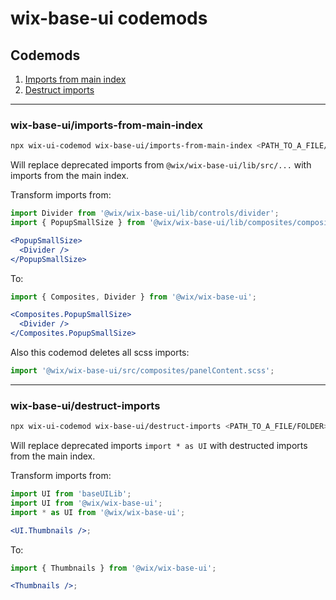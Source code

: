 # wix-base-ui codemods

## Codemods
1. [Imports from main index](#wix-base-uiimports-from-main-index)
2. [Destruct imports](#wix-base-uidestruct-imports)
---

### wix-base-ui/imports-from-main-index
```bash
npx wix-ui-codemod wix-base-ui/imports-from-main-index <PATH_TO_A_FILE/FOLDER>
```

Will replace deprecated imports from `@wix/wix-base-ui/lib/src/...` with imports from the main index.

Transform imports from:
```jsx
import Divider from '@wix/wix-base-ui/lib/controls/divider';
import { PopupSmallSize } from '@wix/wix-base-ui/lib/composites/composites';

<PopupSmallSize>
  <Divider />
</PopupSmallSize>
```

To:
```jsx
import { Composites, Divider } from '@wix/wix-base-ui';

<Composites.PopupSmallSize>
  <Divider />
</Composites.PopupSmallSize>
```

Also this codemod deletes all scss imports:
```jsx
import '@wix/wix-base-ui/src/composites/panelContent.scss';
```

---
### wix-base-ui/destruct-imports
```bash
npx wix-ui-codemod wix-base-ui/destruct-imports <PATH_TO_A_FILE/FOLDER>
```

Will replace deprecated imports `import * as UI` with destructed imports from the main index.

Transform imports from:
```jsx
import UI from 'baseUILib';
import UI from '@wix/wix-base-ui';
import * as UI from '@wix/wix-base-ui';

<UI.Thumbnails />;
```

To:
```jsx
import { Thumbnails } from '@wix/wix-base-ui';

<Thumbnails />;
```

